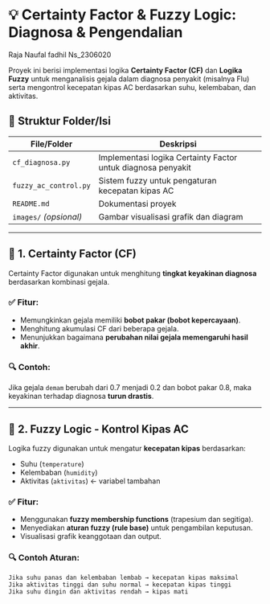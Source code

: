 # 💡 Certainty Factor & Fuzzy Logic: Diagnosa & Pengendalian
Raja Naufal fadhil Ns_2306020

Proyek ini berisi implementasi logika **Certainty Factor (CF)** dan **Logika Fuzzy** untuk menganalisis gejala dalam diagnosa penyakit (misalnya Flu) serta mengontrol kecepatan kipas AC berdasarkan suhu, kelembaban, dan aktivitas.

## 📁 Struktur Folder/Isi
| File/Folder            | Deskripsi                                                  |
|------------------------|------------------------------------------------------------|
| `cf_diagnosa.py`       | Implementasi logika Certainty Factor untuk diagnosa penyakit |
| `fuzzy_ac_control.py`  | Sistem fuzzy untuk pengaturan kecepatan kipas AC            |
| `README.md`            | Dokumentasi proyek                                          |
| `images/` *(opsional)* | Gambar visualisasi grafik dan diagram                      |

---

## 📌 1. Certainty Factor (CF)
Certainty Factor digunakan untuk menghitung **tingkat keyakinan diagnosa** berdasarkan kombinasi gejala.

### ✅ Fitur:
- Memungkinkan gejala memiliki **bobot pakar (bobot kepercayaan)**.
- Menghitung akumulasi CF dari beberapa gejala.
- Menunjukkan bagaimana **perubahan nilai gejala memengaruhi hasil akhir**.

### 🔍 Contoh:
Jika gejala `demam` berubah dari 0.7 menjadi 0.2 dan bobot pakar 0.8, maka keyakinan terhadap diagnosa **turun drastis**.

---

## 📌 2. Fuzzy Logic - Kontrol Kipas AC
Logika fuzzy digunakan untuk mengatur **kecepatan kipas** berdasarkan:
- Suhu (`temperature`)
- Kelembaban (`humidity`)
- Aktivitas (`aktivitas`) ← variabel tambahan

### ✅ Fitur:
- Menggunakan **fuzzy membership functions** (trapesium dan segitiga).
- Menyediakan **aturan fuzzy (rule base)** untuk pengambilan keputusan.
- Visualisasi grafik keanggotaan dan output.

### 🔍 Contoh Aturan:
```text
Jika suhu panas dan kelembaban lembab → kecepatan kipas maksimal
Jika aktivitas tinggi dan suhu normal → kecepatan kipas tinggi
Jika suhu dingin dan aktivitas rendah → kipas mati

